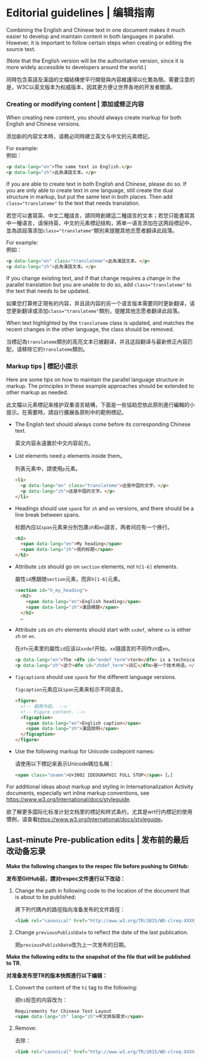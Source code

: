 # Editorial guidelines | 编辑指南
Combining the English and Chinese text in one document makes it much easier to develop and maintain content in both languages in parallel. However, it is important to follow certain steps when creating or editing the source text.

(Note that the English version will be the authoritative version, since it is more widely accessible to developers around the world.)

同時包含英語及漢語的文檔結構使平行開發與內容維護得以化繁為簡。需要注意的是，W3C以英文版本为权威版本，因其更方便让世界各地的开发者閱讀。

### Creating or modifying content | 添加或修正内容

When creating new content, you should always create markup for both English and Chinese versions.

添加新的内容文本時，请務必同時建立英文与中文的元素標記。

For example:  
例如： 

```html
<p data-lang="en">The same text in English.</p>
<p data-lang="zh">此為漢語文本。</p>
```

If you are able to create text in both English and Chinese, please do so. If you are only able to create text in one language, still create the dual structure in markup, but put the same text in both places. Then add `class="translateme"` to the text that needs translation.

若您可以書寫英、中文二種語言，請同時創建這二種語言的文本；若您只能書寫其中一種语言，请保持英、中文的元素標記结构，將单一语言添加在这两段標記中，並為該段落添加`class="translateme"`類別来提醒其他志愿者翻译此段落。

For example:  
例如：

```html
<p data-lang="en" class="translateme">此為漢語文本。</p>
<p data-lang="zh">此為漢語文本。</p>
```

If you change existing text, and if that change requires a change in the parallel translation but you are unable to do so, add `class="translateme"` to the text that needs to be updated.

如果您打算修正現有的内容，并且該内容的另一个语言版本需要同时更新翻译，请您更新翻译或添加`class="translateme"`類別，提醒其他志愿者翻译此段落。

When text highlighted by the `translateme` class is updated, and matches the recent changes in the other language, the class should be removed.

当標記為`translateme`類別的高亮文本已被翻译，并且这段翻译与最新修正內容匹配，请移除它的`translateme`類別。

### Markup tips | 標記小提示 

Here are some tips on how to maintain the parallel language structure in markup. The principles in these example approaches should be extended to other markup as needed.

此文檔以元素標記来维护双重语言結構，下面是一些協助您依此原則進行編輯的小提示。在需要時，請自行擴展各原則中的範例標記。

- The English text should always come before its corresponding Chinese text.

    英文内容永遠置於中文内容前方。

- List elements need `p` elements inside them。

    列表元素中，請使用`p`元素。

    ```html
    <li>
      <p data-lang="en" class="translateme">这是中国的文字。</p>
      <p data-lang="zh">这是中国的文字。</p>
    </li>
    ```

- Headings should use `span`s for `zh` and `en` versions, and there should be a line break between spans.

    标题內应以`span`元素来分別包裹`zh`和`en`語言，两者间应有一个换行。

    ```html
    <h2>
      <span data-lang="en">My heading</span>
      <span data-lang="zh">我的标题</span>
    </h2>
    ```

- Attribute `id`s should go on `section` elements, not `h[1-6]` elements.

    屬性`id`應跟随`section`元素，而非`h[1-6]`元素。

    ```html
    <section id="h_my_heading">
      <h2>
        <span data-lang="en">English heading</span>
        <span data-lang="zh">漢語標題</span>
      </h2>
      …
    ``` 

- Attribute `id`s on `dfn` elements should start with `xxdef`, where `xx` is either `zh` or `en`.

    在`dfn`元素里的屬性`id`应该以`xxdef`开始，`xx`隨語言的不同作`zh`或`en`。

    ```html
    <p data-lang="en">The <dfn id="endef_term">term</dfn> is a technical word.</p>
    <p data-lang="zh">这个<dfn id="zhdef_term">词汇</dfn>是一个技术用语。</p>
    ```

- `figcaption`s should use `span`s for the different language versions.

    `figcaption`元素应以`span`元素来标示不同语言。

    ```html
    <figure>
      <!-- 圖表內容。 -->
      <!-- Figure content. -->
      <figcaption>
        <span data-lang="en">English caption</span>
        <span data-lang="zh">漢語說明</span>
      </figcaption>
    </figure>
    ```

- Use the following markup for Unicode codepoint names:

    请使用以下標記来表示Unicode碼位名稱：

    ```html
    <span class="uname">U+3002 IDEOGRAPHIC FULL STOP</span> [。]
    ```

For additional ideas about markup and styling in Internationalization Activity documents, especially wrt inline markup conventions, see <https://www.w3.org/International/docs/styleguide>.

欲了解更多国际化标准计划文档里的標記和样式条约，尤其是wrt行内標記的使用慣例，请查看<https://www.w3.org/International/docs/styleguide>。

## Last-minute Pre-publication edits | 发布前的最后改动备忘录

**Make the following changes to the respec file before pushing to GitHub:**

**发布至GitHub前，請对respec文件進行以下改动：**

1. Change the path in following code to the location of the document that is about to be published:

    將下列代碼內的路徑指向准备发布的文件路徑：
    
    ```html 
    <link rel="canonical" href="http://www.w3.org/TR/2015/WD-clreq-XXXXXXX/"/>
    ```

2. Change `previousPublishDate` to reflect the date of the last publication. 

    把`previousPublishDate`改为上一次发布的日期。

**Make the following edits to the snapshot of the file that will be published to TR.**

**对准备发布至TR的版本快照進行以下编辑：**

1. Convert the content of the `h1` tag to the following:

    把`h1`标签的内容改为：

    ```html
    Requirements for Chinese Text Layout 
    <span data-lang="zh" lang="zh">中文排版需求</span>
    ```

2. Remove:

    去除：
    
    ```html
    <link rel="canonical" href="http://www.w3.org/TR/2015/WD-clreq-XXXXXXXX/"/>
    ``` 
